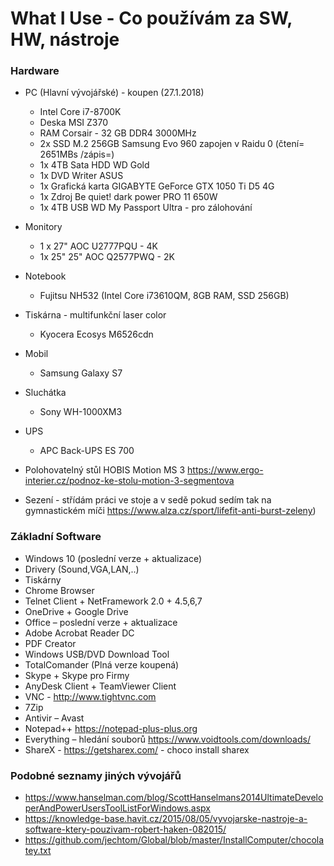 # What I Use - Co používám za SW, HW, nástroje
### Hardware
- PC (Hlavní vývojářské) - koupen (27.1.2018)
	-	Intel Core i7-8700K
	- Deska MSI Z370
	- RAM Corsair - 32 GB  DDR4 3000MHz
	- 2x SSD M.2  256GB Samsung Evo 960 zapojen v Raidu 0 (čtení= 2651MBs /zápis=)
	- 1x 4TB Sata HDD WD Gold
	- 1x DVD Writer ASUS
	- 1x Grafická karta GIGABYTE GeForce GTX 1050 Ti D5 4G
	- 1x Zdroj Be quiet! dark power PRO 11 650W
	- 1x 4TB USB WD My Passport Ultra - pro zálohování

- Monitory
	- 1 x 27" AOC U2777PQU - 4K
	- 1x 25" 25" AOC Q2577PWQ - 2K

- Notebook
	- Fujitsu NH532
(Intel Core i73610QM, 8GB RAM, SSD 256GB)

- Tiskárna - multifunkční laser color
	- Kyocera Ecosys M6526cdn

- Mobil 
	- Samsung Galaxy S7

- Sluchátka
	- Sony WH-1000XM3 

- UPS
	- APC Back-UPS ES 700

- Polohovatelný stůl	HOBIS Motion MS 3
	https://www.ergo-interier.cz/podnoz-ke-stolu-motion-3-segmentova
	
- Sezení - střídám práci ve stoje a v sedě pokud sedím tak na gymnastickém míči 
	https://www.alza.cz/sport/lifefit-anti-burst-zeleny)

 

### Základní Software
- Windows 10 (poslední verze + aktualizace)
- Drivery (Sound,VGA,LAN,..)
- Tiskárny
- Chrome Browser
- Telnet Client + NetFramework 2.0 + 4.5,6,7
- OneDrive + Google Drive
- Office – poslední verze + aktualizace
- Adobe Acrobat Reader DC
- PDF Creator
- Windows USB/DVD Download Tool
- TotalComander  (Plná verze koupená)
- Skype + Skype pro Firmy
- AnyDesk Client + TeamViewer Client
- VNC  - http://www.tightvnc.com 
- 7Zip
- Antivir – Avast
- Notepad++ https://notepad-plus-plus.org 
- Everything – hledání souborů https://www.voidtools.com/downloads/ 
- ShareX  - https://getsharex.com/ - choco install sharex



### Podobné seznamy jiných vývojářů
- https://www.hanselman.com/blog/ScottHanselmans2014UltimateDeveloperAndPowerUsersToolListForWindows.aspx 
- https://knowledge-base.havit.cz/2015/08/05/vyvojarske-nastroje-a-software-ktery-pouzivam-robert-haken-082015/ 
- https://github.com/jechtom/Global/blob/master/InstallComputer/chocolatey.txt 

<!--stackedit_data:
eyJoaXN0b3J5IjpbODg1MjQ4NDQzLC04MzE3MDQ0MDksMTczMD
c0MzYwMyw5MTYwNTg5NiwxODE4MTIwMDIzLC0xNTc1NzIxMzY4
XX0=
-->